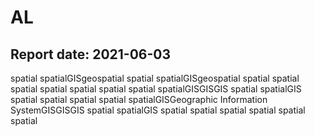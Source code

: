 # AL
 Report date: 2021-06-03
----------
 spatial spatialGISgeospatial spatial spatialGISgeospatial spatial spatial spatial spatial spatial spatial spatial spatialGISGISGIS spatial spatialGIS spatial spatial spatial spatial spatialGISGeographic Information SystemGISGISGIS spatial spatialGIS spatial spatial spatial spatial spatial spatial